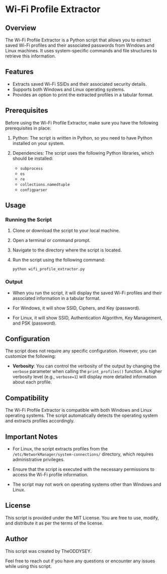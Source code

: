 # Wi-Fi Profile Extractor 

## Overview
The Wi-Fi Profile Extractor is a Python script that allows you to extract saved Wi-Fi profiles and their associated passwords from Windows and Linux machines. It uses system-specific commands and file structures to retrieve this information.

## Features
- Extracts saved Wi-Fi SSIDs and their associated security details.
- Supports both Windows and Linux operating systems.
- Provides an option to print the extracted profiles in a tabular format.

## Prerequisites
Before using the Wi-Fi Profile Extractor, make sure you have the following prerequisites in place:

1. Python: The script is written in Python, so you need to have Python installed on your system.

2. Dependencies: The script uses the following Python libraries, which should be installed:
   - `subprocess`
   - `os`
   - `re`
   - `collections.namedtuple`
   - `configparser`

## Usage

### Running the Script
1. Clone or download the script to your local machine.

2. Open a terminal or command prompt.

3. Navigate to the directory where the script is located.

4. Run the script using the following command:
   ```
   python wifi_profile_extractor.py
   ```

### Output
- When you run the script, it will display the saved Wi-Fi profiles and their associated information in a tabular format.

- For Windows, it will show SSID, Ciphers, and Key (password).
- For Linux, it will show SSID, Authentication Algorithm, Key Management, and PSK (password).

## Configuration
The script does not require any specific configuration. However, you can customize the following:

- **Verbosity**: You can control the verbosity of the output by changing the `verbose` parameter when calling the `print_profiles()` function. A higher verbosity level (e.g., `verbose=1`) will display more detailed information about each profile.

## Compatibility
The Wi-Fi Profile Extractor is compatible with both Windows and Linux operating systems. The script automatically detects the operating system and extracts profiles accordingly.

## Important Notes
- For Linux, the script extracts profiles from the `/etc/NetworkManager/system-connections/` directory, which requires administrative privileges.

- Ensure that the script is executed with the necessary permissions to access the Wi-Fi profile information.

- The script may not work on operating systems other than Windows and Linux.

## License
This script is provided under the MIT License. You are free to use, modify, and distribute it as per the terms of the license.

## Author
This script was created by  TheODDYSEY.

Feel free to reach out if you have any questions or encounter any issues while using this script.
